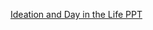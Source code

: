 [Ideation and Day in the Life PPT](https://www.canva.com/design/DAGVOfueuBs/f5GzDS7EATG-Mh8DzbXW-g/view?utm_content=DAGVOfueuBs&utm_campaign=designshare&utm_medium=link&utm_source=editor)
